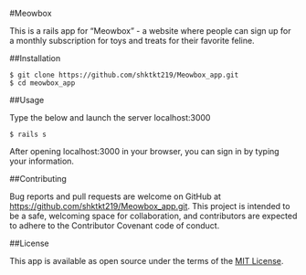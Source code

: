#Meowbox

This is a rails app for “Meowbox” - a website where people can sign up for a monthly subscription for toys and treats for their favorite feline.


##Installation

   ```
   $ git clone https://github.com/shktkt219/Meowbox_app.git
   $ cd meowbox_app
   ```

##Usage

Type the below and launch the server localhost:3000

   ```
   $ rails s
   ```

After opening localhost:3000 in your browser, you can sign in by typing your information.


##Contributing

Bug reports and pull requests are welcome on GitHub at https://github.com/shktkt219/Meowbox_app.git. This project is intended to be a safe, welcoming space for collaboration, and contributors are expected to adhere to the Contributor Covenant code of conduct.


##License

This app is available as open source under the terms of the [MIT License](https://opensource.org/licenses/MIT).
